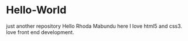 # Hello-World
just another repository
Hello Rhoda Mabundu here I love html5 and css3. love front end development.
